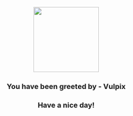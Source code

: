 <p align="center">
            <img src="https://raw.githubusercontent.com/PokeAPI/sprites/master/sprites/pokemon/37.png" width="150" height="150">
          </p>
          <h3 align="center">You have been greeted by - <b>Vulpix</b></h3>
          <h3 align="center">Have a nice day!</h3>
        